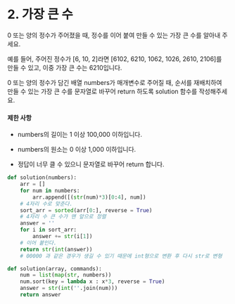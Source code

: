 # 2. 가장 큰 수

0 또는 양의 정수가 주어졌을 때, 정수를 이어 붙여 만들 수 있는 가장 큰 수를 알아내 주세요.

예를 들어, 주어진 정수가 [6, 10, 2]라면 [6102, 6210, 1062, 1026, 2610, 2106]를 만들 수 있고, 이중 가장 큰 수는 6210입니다.

0 또는 양의 정수가 담긴 배열 numbers가 매개변수로 주어질 때, 순서를 재배치하여 만들 수 있는 가장 큰 수를 문자열로 바꾸어 return 하도록 solution 함수를 작성해주세요.

#### 제한 사항
* numbers의 길이는 1 이상 100,000 이하입니다.

* numbers의 원소는 0 이상 1,000 이하입니다.

* 정답이 너무 클 수 있으니 문자열로 바꾸어 return 합니다.

```python
def solution(numbers):
    arr = []
    for num in numbers:
        arr.append([(str(num)*3)[0:4], num])
    # 4자리 수로 맞춘다.        
    sort_arr = sorted(arr[0:], reverse = True)
    # 4자리 수 큰 수가 맨 앞으로 정렬
    answer = ''
    for i in sort_arr:
        answer += str(i[1])
    # 이어 붙인다.   
    return str(int(answer))
	# 00000 과 같은 경우가 생길 수 있기 때문에 int형으로 변환 후 다시 str로 변형
```

```python
def solution(array, commands):
    num = list(map(str, numbers)) 
    num.sort(key = lambda x : x*3, reverse = True) 
    answer = str(int(''.join(num)))
    return answer
```

